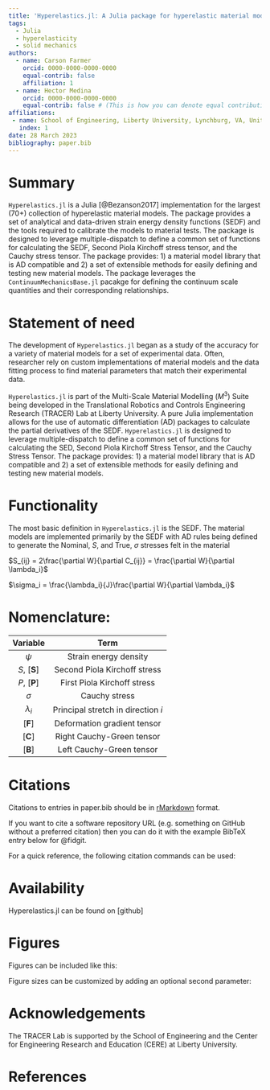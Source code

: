 ```yaml
---
title: 'Hyperelastics.jl: A Julia package for hyperelastic material modelling'
tags:
  - Julia
  - hyperelasticity
  - solid mechanics
authors:
  - name: Carson Farmer
    orcid: 0000-0000-0000-0000
    equal-contrib: false
    affiliation: 1
  - name: Hector Medina
    orcid: 0000-0000-0000-0000
    equal-contrib: false # (This is how you can denote equal contributions between multiple authors)
affiliations:
 - name: School of Engineering, Liberty University, Lynchburg, VA, United States
   index: 1
date: 28 March 2023
bibliography: paper.bib
---
```


# Summary

`Hyperelastics.jl` is a Julia [@Bezanson2017]  implementation for the largest (70+) collection of hyperelastic material models. The package provides a set of analytical and data-driven strain energy density functions (SEDF) and the tools required to calibrate the models to material tests. The package is designed to leverage multiple-dispatch to define a common set of functions for calculating the SEDF, Second Piola Kirchoff stress tensor, and the Cauchy stress tensor. The package provides: 1) a material model library that is AD compatible and 2) a set of extensible methods for easily defining and testing new material models. The package leverages the `ContinuumMechanicsBase.jl` pacakge for defining the continuum scale quantities and their corresponding relationships.

# Statement of need

The development of `Hyperelastics.jl` began as a study of the accuracy for a variety of material models for a set of experimental data. Often, researcher rely on custom implementations of material models and the data fitting process to find material parameters that match their experimental data. 


`Hyperelastics.jl` is part of the Multi-Scale Material Modelling ($M^3$) Suite being developed in the Translational Robotics and Controls Engineering Research (TRACER) Lab at Liberty University. A pure Julia implementation allows for the use of automatic differentiation (AD) packages to calculate the partial derivatives of the SEDF. `Hyperelastics.jl` is designed to leverage multiple-dispatch to define a common set of functions for calculating the SED, Second Piola Kirchoff Stress Tensor, and the Cauchy Stress Tensor. The package provides: 1) a material model library that is AD compatible and 2) a set of extensible methods for easily defining and testing new material models.

# Functionality
The most basic definition in `Hyperelastics.jl` is the SEDF. The material models are implemented primarily by the SEDF with AD rules being defined to generate the Nominal, $S$, and True, $\sigma$ stresses felt in the material

$S_{ij} = 2\frac{\partial W}{\partial C_{ij}} = \frac{\partial W}{\partial \lambda_i}$

$\sigma_i = \frac{\lambda_i}{J}\frac{\partial W}{\partial \lambda_i}$
<!-- `Gala` is an Astropy-affiliated Python package for galactic dynamics. Python
enables wrapping low-level languages (e.g., C) for speed without losing
flexibility or ease-of-use in the user-interface. The API for `Gala` was
designed to provide a class-based and user-friendly interface to fast (C or
Cython-optimized) implementations of common operations such as gravitational
potential and force evaluation, orbit integration, dynamical transformations,
and chaos indicators for nonlinear dynamics. `Gala` also relies heavily on and
interfaces well with the implementations of physical units and astronomical
coordinate systems in the `Astropy` package [@astropy] (`astropy.units` and
`astropy.coordinates`). -->

<!-- `Gala` was designed to be used by both astronomical researchers and by
students in courses on gravitational dynamics or astronomy. It has already been
used in a number of scientific publications [@Pearson:2017] and has also been
used in graduate courses on Galactic dynamics to, e.g., provide interactive
visualizations of textbook material [@Binney:2008]. The combination of speed,
design, and support for Astropy functionality in `Gala` will enable exciting
scientific explorations of forthcoming data releases from the *Gaia* mission
[@gaia] by students and experts alike. -->



# Nomenclature:

| Variable | Term |
| :---: | :---: |
| $\psi$ | Strain energy density |
| $S$, $[\mathbf{S}]$ | Second Piola Kirchoff stress |
| $P$, $[\mathbf{P}]$ | First Piola Kirchoff stress |
| $\sigma$ | Cauchy stress |
| $\lambda_i$ | Principal stretch in direction $i$|
| $[\mathbf{F}]$ | Deformation gradient tensor |
| $[\mathbf{C}]$ | Right Cauchy-Green tensor |
| $[\mathbf{B}]$ | Left Cauchy-Green tensor |

# Citations

Citations to entries in paper.bib should be in
[rMarkdown](http://rmarkdown.rstudio.com/authoring_bibliographies_and_citations.html)
format.

If you want to cite a software repository URL (e.g. something on GitHub without a preferred
citation) then you can do it with the example BibTeX entry below for @fidgit.

For a quick reference, the following citation commands can be used:
<!-- - `@author:2001`  ->  "Author et al. (2001)" -->
<!-- - `[@author:2001]` -> "(Author et al., 2001)" -->
<!-- - `[@author1:2001; @author2:2001]` -> "(Author1 et al., 2001; Author2 et al., 2002)" -->

# Availability

Hyperelastics.jl can be found on [github]

# Figures

Figures can be included like this:
<!-- ![Caption for example figure.\label{fig:example}](figure.png) -->
<!-- and referenced from text using \autoref{fig:example}. -->

Figure sizes can be customized by adding an optional second parameter:
<!-- ![Caption for example figure.](figure.png){ width=20% } -->

# Acknowledgements

The TRACER Lab is supported by the School of Engineering and the Center for Engineering Research and Education (CERE) at Liberty University.

# References
